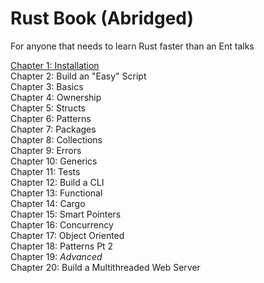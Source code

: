 Rust Book (Abridged)
====================

For anyone that needs to learn Rust faster than an Ent talks

[Chapter 1: Installation](chapters/chapter_1.md)  
Chapter 2: Build an "Easy" Script  
Chapter 3: Basics  
Chapter 4: Ownership  
Chapter 5: Structs  
Chapter 6: Patterns  
Chapter 7: Packages  
Chapter 8: Collections  
Chapter 9: Errors  
Chapter 10: Generics  
Chapter 11: Tests  
Chapter 12: Build a CLI  
Chapter 13: Functional  
Chapter 14: Cargo  
Chapter 15: Smart Pointers  
Chapter 16: Concurrency  
Chapter 17: Object Oriented  
Chapter 18: Patterns Pt 2  
Chapter 19: _Advanced_  
Chapter 20: Build a Multithreaded Web Server  

